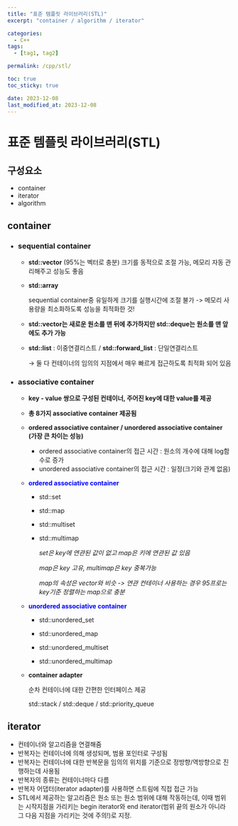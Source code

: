 ```yaml
---
title: "표준 템플릿 라이브러리(STL)"
excerpt: "container / algorithm / iterator"

categories:
  - C++
tags:
  - [tag1, tag2]

permalink: /cpp/stl/

toc: true
toc_sticky: true

date: 2023-12-08
last_modified_at: 2023-12-08
---
```


# 표준 템플릿 라이브러리(STL)
## 구성요소
  - container
  - iterator
  - algorithm

## container
  * ### sequential container
    + **std::vector** (95%는 벡터로 충분)
	      크기를 동적으로 조절 가능,
	      메모리 자동 관리해주고 성능도 좋음
    + **std::array**
      
      sequential container중 유일하게 크기를 실행시간에 조절 불가 -> 메모리 사용량을 최소화하도록 성능을 최적화한 것!
    + **std::vector는 새로운 원소를 맨 뒤에 추가하지만 std::deque는 원소를 맨 앞에도 추가 가능**
    + **std::list** : 이중연결리스트 / **std::forward_list** : 단일연결리스트 
        
      → 둘 다 컨테이너의 임의의 지점에서 매우 빠르게 접근하도록 최적화 되어 있음

  * ### associative container

    + **key - value 쌍으로 구성된 컨테이너, 주어진 key에 대한 value를 제공**

    + **총 8가지 associative container 제공됨**

    + **ordered associative container / unordered associative container (가장 큰 차이는 성능)**

      - ordered associative container의 접근 시간 : 원소의 개수에 대해 log함수로 증가
      - unordered associative container의 접근 시간 : 일정(크기와 관계 없음)
    + **<span style="color:blue">ordered associative container</span>**
      - std::set
      - std::map
      - std::multiset
      - std::multimap

      	*set은 key에 연관된 값이 없고 map은 키에 연관된 값 있음*
				
        *map은 key 고유, multimap은 key 중복가능*
				
        *map의 속성은 vector와 비슷
				-> 연관 컨테이너 사용하는 경우 95프로는 key기준 정렬하는 map으로 충분*

    + **<span style="color:blue">unordered associative container</span>**
      - std::unordered_set

      - std::unordered_map
      
      - std::unordered_multiset
      
      - std::unordered_multimap

    + **container adapter**
	      
      순차 컨테이너에 대한 간편한 인터페이스 제공
		
      std::stack / std::deque / std::priority_queue

## iterator   

- 컨테이너와 알고리즘을 연결해줌
- 반복자는 컨테이너에 의해 생성되며, 범용 포인터로 구성됨
- 반복자는 컨테이너에 대한 반복문을 임의의 위치를 기준으로 정방향/역방향으로 진행하는데 사용됨
- 반복자의 종류는 컨테이너마다 다름
- 반복자 어댑터(iterator adapter)를 사용하면 스트림에 직접 접근 가능
- STL에서 제공하는 알고리즘은 원소 또는 원소 범위에 대해 작동하는데, 이때 범위는 시작지점을 가리키는 begin iterator와 end iterator(범위 끝의 원소가 아니라 그 다음 지점을 가리키는 것에 주의!)로 지정.

